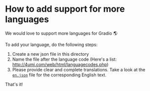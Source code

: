 # How to add support for more languages

We would love to support more languages for Gradio 🌎

To add your language, do the following steps:

1. Create a new json file in this directory
2. Name the file after the language code (Here's a list: http://4umi.com/web/html/languagecodes.php)
3. Please provide clear and complete translations. Take a look at the [`en.json`](https://github.com/gradio-app/gradio/blob/master/js/core/public/lang/en.json) file for the corresponding English text.

That's it!
